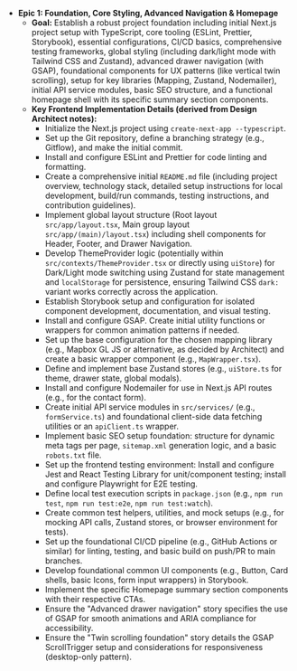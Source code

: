 * **Epic 1: Foundation, Core Styling, Advanced Navigation & Homepage**
    * **Goal:** Establish a robust project foundation including initial Next.js project setup with TypeScript, core tooling (ESLint, Prettier, Storybook), essential configurations, CI/CD basics, comprehensive testing frameworks, global styling (including dark/light mode with Tailwind CSS and Zustand), advanced drawer navigation (with GSAP), foundational components for UX patterns (like vertical twin scrolling), setup for key libraries (Mapping, Zustand, Nodemailer), initial API service modules, basic SEO structure, and a functional homepage shell with its specific summary section components.
    * **Key Frontend Implementation Details (derived from Design Architect notes):**
        * Initialize the Next.js project using `create-next-app --typescript`.
        * Set up the Git repository, define a branching strategy (e.g., Gitflow), and make the initial commit.
        * Install and configure ESLint and Prettier for code linting and formatting.
        * Create a comprehensive initial `README.md` file (including project overview, technology stack, detailed setup instructions for local development, build/run commands, testing instructions, and contribution guidelines).
        * Implement global layout structure (Root layout `src/app/layout.tsx`, Main group layout `src/app/(main)/layout.tsx`) including shell components for Header, Footer, and Drawer Navigation.
        * Develop ThemeProvider logic (potentially within `src/contexts/ThemeProvider.tsx` or directly using `uiStore`) for Dark/Light mode switching using Zustand for state management and `localStorage` for persistence, ensuring Tailwind CSS `dark:` variant works correctly across the application.
        * Establish Storybook setup and configuration for isolated component development, documentation, and visual testing.
        * Install and configure GSAP. Create initial utility functions or wrappers for common animation patterns if needed.
        * Set up the base configuration for the chosen mapping library (e.g., Mapbox GL JS or alternative, as decided by Architect) and create a basic wrapper component (e.g., `MapWrapper.tsx`).
        * Define and implement base Zustand stores (e.g., `uiStore.ts` for theme, drawer state, global modals).
        * Install and configure Nodemailer for use in Next.js API routes (e.g., for the contact form).
        * Create initial API service modules in `src/services/` (e.g., `formService.ts`) and foundational client-side data fetching utilities or an `apiClient.ts` wrapper.
        * Implement basic SEO setup foundation: structure for dynamic meta tags per page, `sitemap.xml` generation logic, and a basic `robots.txt` file.
        * Set up the frontend testing environment: Install and configure Jest and React Testing Library for unit/component testing; install and configure Playwright for E2E testing.
        * Define local test execution scripts in `package.json` (e.g., `npm run test`, `npm run test:e2e`, `npm run test:watch`).
        * Create common test helpers, utilities, and mock setups (e.g., for mocking API calls, Zustand stores, or browser environment for tests).
        * Set up the foundational CI/CD pipeline (e.g., GitHub Actions or similar) for linting, testing, and basic build on push/PR to main branches.
        * Develop foundational common UI components (e.g., Button, Card shells, basic Icons, form input wrappers) in Storybook.
        * Implement the specific Homepage summary section components with their respective CTAs.
        * Ensure the "Advanced drawer navigation" story specifies the use of GSAP for smooth animations and ARIA compliance for accessibility.
        * Ensure the "Twin scrolling foundation" story details the GSAP ScrollTrigger setup and considerations for responsiveness (desktop-only pattern). 